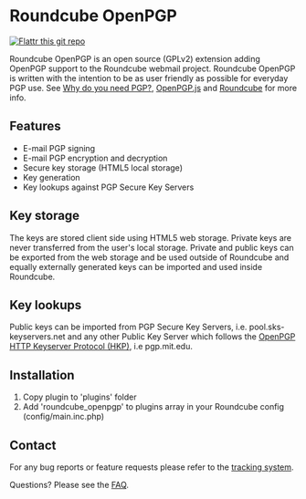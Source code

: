 Roundcube OpenPGP
=================
[![Flattr this git repo](http://api.flattr.com/button/flattr-badge-large.png)](https://flattr.com/submit/auto?user_id=qnrq&url=https://github.com/qnrq/rc_openpgpjs/&title=rc_openpgpjs&language=&tags=github&category=software)

Roundcube OpenPGP is an open source (GPLv2) extension adding OpenPGP support
to the Roundcube webmail project. Roundcube OpenPGP is written with the intention to
be as user friendly as possible for everyday PGP use. See
[Why do you need PGP?][why], [OpenPGP.js][openpgpjs] and [Roundcube][roundcube]
for more info.

Features
--------
- E-mail PGP signing
- E-mail PGP encryption and decryption
- Secure key storage (HTML5 local storage)
- Key generation
- Key lookups against PGP Secure Key Servers

Key storage
-----------
The keys are stored client side using HTML5 web storage. Private keys are never
transferred from the user's local storage. Private and public keys can be
exported from the web storage and be used outside of Roundcube and equally
externally generated keys can be imported and used inside Roundcube.

Key lookups
-----------
Public keys can be imported from PGP Secure Key Servers, i.e. pool.sks-keyservers.net and
any other Public Key Server which follows the [OpenPGP HTTP Keyserver Protocol 
(HKP)][draft], i.e pgp.mit.edu.

Installation
------------
1. Copy plugin to 'plugins' folder
2. Add 'roundcube_openpgp' to plugins array in your Roundcube config (config/main.inc.php)

Contact
-------
For any bug reports or feature requests please refer to the [tracking system][issues].

Questions? Please see the [FAQ][faq].

[roundcube]: http://www.roundcube.net/
[openpgpjs]: https://openpgpjs.org/
[issues]: https://github.com/qnrq/rc_openpgpjs/issues
[why]: http://www.pgpi.org/doc/whypgp/en/
[draft]: https://tools.ietf.org/html/draft-shaw-openpgp-hkp-00
[faq]: https://github.com/qnrq/rc_openpgpjs/wiki/FAQ
